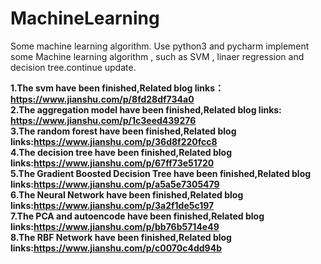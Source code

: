 # MachineLearning
Some machine learning algorithm.
Use python3 and pycharm implement some  Machine learning algorithm , such as SVM , linaer regression and decision tree.continue update.

<b>1.The svm have been finished,Related blog links：https://www.jianshu.com/p/8fd28df734a0 </br>
2.The aggregation model have been finished,Related blog links: https://www.jianshu.com/p/1c3eed439276 </br>
3.The random forest have been finished,Related blog links:https://www.jianshu.com/p/36d8f220fcc8 </br>
4.The decision tree have been finished,Related blog links:https://www.jianshu.com/p/67ff73e51720 </br>
5.The Gradient Boosted Decision Tree have been finished,Related blog links:https://www.jianshu.com/p/a5a5e7305479</br>
6.The Neural Network have been finished,Related blog links:https://www.jianshu.com/p/3a2f1de5c197</br>
7.The PCA and autoencode have been finished,Related blog links:https://www.jianshu.com/p/bb76b5714e49</br>
8.The RBF Network have been finished,Related blog links:https://www.jianshu.com/p/c0070c4dd94b
